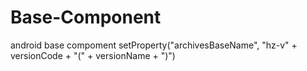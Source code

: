 # Base-Component
android base compoment
setProperty("archivesBaseName", "hz-v" + versionCode + "(" + versionName + ")")

